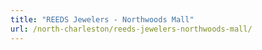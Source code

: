 ```yaml
---
title: "REEDS Jewelers - Northwoods Mall"
url: /north-charleston/reeds-jewelers-northwoods-mall/
---
```

